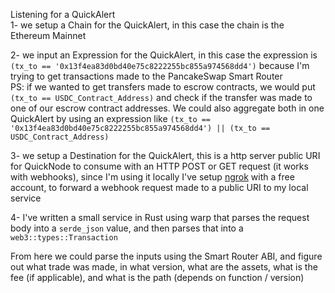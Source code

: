 Listening for a QuickAlert<br /> 
1- we setup a Chain for the QuickAlert, in this case the chain is the Ethereum Mainnet<br /> 

2- we input an Expression for the QuickAlert, in this case the expression is `(tx_to == '0x13f4ea83d0bd40e75c8222255bc855a974568dd4')` because I'm trying to get transactions made to the PancakeSwap Smart Router<br /> 
PS: if we wanted to get transfers made to escrow contracts, we would put `(tx_to == USDC_Contract_Address)` and check if the transfer was made to one of our escrow contract addresses.
We could also aggregate both in one QuickAlert by using an expression like `(tx_to == '0x13f4ea83d0bd40e75c8222255bc855a974568dd4') || (tx_to == USDC_Contract_Address)`<br /> 

3- we setup a Destination for the QuickAlert, this is a http server public URI for QuickNode to consume with an HTTP POST or GET request (it works with webhooks), since I'm using it locally I've setup [ngrok](https://ngrok.com/) with a free account, to forward a webhook request made to a public URI to my local service<br /> 

4- I've written a small service in Rust using warp that parses the request body into a `serde_json` value, and then parses that into a `web3::types::Transaction`<br /> 

From here we could parse the inputs using the Smart Router ABI, and figure out what trade was made, in what version, what are the assets, what is the fee (if applicable), and what is the path (depends on function / version)<br /> 